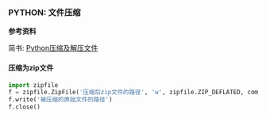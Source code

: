 ### PYTHON: 文件压缩

**参考资料**

简书: [Python压缩及解压文件](https://www.jianshu.com/p/271cb5c684e8)

#### 压缩为zip文件

```python
import zipfile
f = zipfile.ZipFile('压缩后zip文件的路径', 'w', zipfile.ZIP_DEFLATED, compresslevel=9)
f.write('被压缩的原始文件的路径')
f.close()
```






